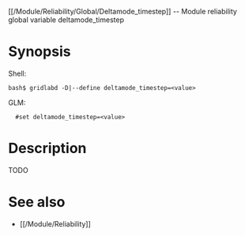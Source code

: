 [[/Module/Reliability/Global/Deltamode_timestep]] -- Module reliability global variable deltamode_timestep

# Synopsis

Shell:

~~~
bash$ gridlabd -D|--define deltamode_timestep=<value>
~~~

GLM:

~~~
  #set deltamode_timestep=<value>
~~~

# Description

TODO

# See also

* [[/Module/Reliability]]
